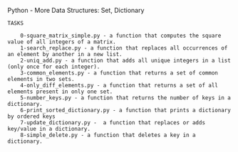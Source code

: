 Python - More Data Structures: Set, Dictionary

	TASKS

		0-square_matrix_simple.py - a function that computes the square value of all integers of a matrix.
		1-search_replace.py - a function that replaces all occurrences of an element by another in a new list.
		2-uniq_add.py - a function that adds all unique integers in a list (only once for each integer).
		3-common_elements.py - a function that returns a set of common elements in two sets.
		4-only_diff_elements.py - a function that returns a set of all elements present in only one set.
		5-number_keys.py - a function that returns the number of keys in a dictionary.
		6-print_sorted_dictionary.py - a function that prints a dictionary by ordered keys
		7-update_dictionary.py -  a function that replaces or adds key/value in a dictionary.
		8-simple_delete.py - a function that deletes a key in a dictionary.
